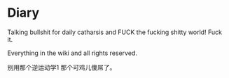 # Diary
Talking bullshit for daily catharsis and FUCK the fucking shitty world! Fuck it.

Everything in the wiki and all rights reserved.

别用那个逆运动学1 那个可鸡儿傻屌了。
